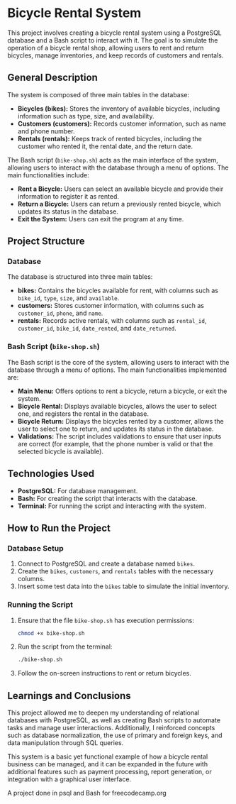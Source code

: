 # Bicycle Rental System

This project involves creating a bicycle rental system using a PostgreSQL database and a Bash script to interact with it. The goal is to simulate the operation of a bicycle rental shop, allowing users to rent and return bicycles, manage inventories, and keep records of customers and rentals.

## General Description

The system is composed of three main tables in the database:

- **Bicycles (bikes):** Stores the inventory of available bicycles, including information such as type, size, and availability.
- **Customers (customers):** Records customer information, such as name and phone number.
- **Rentals (rentals):** Keeps track of rented bicycles, including the customer who rented it, the rental date, and the return date.

The Bash script (`bike-shop.sh`) acts as the main interface of the system, allowing users to interact with the database through a menu of options. The main functionalities include:

- **Rent a Bicycle:** Users can select an available bicycle and provide their information to register it as rented.
- **Return a Bicycle:** Users can return a previously rented bicycle, which updates its status in the database.
- **Exit the System:** Users can exit the program at any time.

## Project Structure

### Database

The database is structured into three main tables:

- **bikes:** Contains the bicycles available for rent, with columns such as `bike_id`, `type`, `size`, and `available`.
- **customers:** Stores customer information, with columns such as `customer_id`, `phone`, and `name`.
- **rentals:** Records active rentals, with columns such as `rental_id`, `customer_id`, `bike_id`, `date_rented`, and `date_returned`.

### Bash Script (`bike-shop.sh`)

The Bash script is the core of the system, allowing users to interact with the database through a menu of options. The main functionalities implemented are:

- **Main Menu:** Offers options to rent a bicycle, return a bicycle, or exit the system.
- **Bicycle Rental:** Displays available bicycles, allows the user to select one, and registers the rental in the database.
- **Bicycle Return:** Displays the bicycles rented by a customer, allows the user to select one to return, and updates its status in the database.
- **Validations:** The script includes validations to ensure that user inputs are correct (for example, that the phone number is valid or that the selected bicycle is available).

## Technologies Used

- **PostgreSQL:** For database management.
- **Bash:** For creating the script that interacts with the database.
- **Terminal:** For running the script and interacting with the system.

## How to Run the Project

### Database Setup

1. Connect to PostgreSQL and create a database named `bikes`.
2. Create the `bikes`, `customers`, and `rentals` tables with the necessary columns.
3. Insert some test data into the `bikes` table to simulate the initial inventory.

### Running the Script

1. Ensure that the file `bike-shop.sh` has execution permissions:
   ```bash
   chmod +x bike-shop.sh

2. Run the script from the terminal:
   ```bash
   ./bike-shop.sh
   
3. Follow the on-screen instructions to rent or return bicycles.

## Learnings and Conclusions

This project allowed me to deepen my understanding of relational databases with PostgreSQL, as well as creating Bash scripts to automate tasks and manage user interactions. Additionally, I reinforced concepts such as database normalization, the use of primary and foreign keys, and data manipulation through SQL queries.

This system is a basic yet functional example of how a bicycle rental business can be managed, and it can be expanded in the future with additional features such as payment processing, report generation, or integration with a graphical user interface.

A project done in psql and Bash for freecodecamp.org
